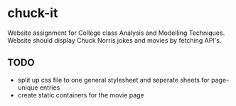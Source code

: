 # chuck-it
Website assignment for College class Analysis and Modelling Techniques. Website should display Chuck Norris jokes and movies by fetching API's.


## TODO

* split up css file to one general stylesheet and seperate sheets for page-unique entries
* create static containers for the movie page

